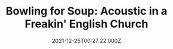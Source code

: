 ---
title: "Bowling for Soup: Acoustic in a Freakin' English Church"
date: 2021-12-25T00:27:22.000Z
permalink: /almanac/movies/2021-12-25-bowling-for-soup-acoustic-in-a-freakin-english-church/index.html
rating: 3
---